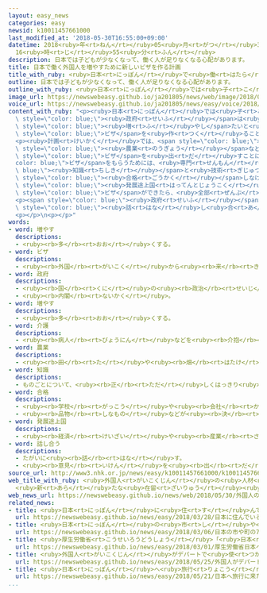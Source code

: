 ```yaml
---
layout: easy_news
categories: easy
newsid: k10011457661000
last_modified_at: '2018-05-30T16:55:00+09:00'
datetime: 2018<ruby>年<rt>ねん</rt></ruby>05<ruby>月<rt>がつ</rt></ruby>30<ruby>日<rt>にち</rt></ruby>
  16<ruby>時<rt>じ</rt></ruby>55<ruby>分<rt>ふん</rt></ruby>
description: 日本では子どもが少なくなって、働く人が足りなくなる心配があります。
title: 日本で働く外国人を増やすために新しいビザを作る計画
title_with_ruby: <ruby>日本<rt>にっぽん</rt></ruby>で<ruby>働<rt>はたら</rt></ruby>く<ruby>外国人<rt>がいこくじん</rt></ruby>を<ruby>増<rt>ふ</rt></ruby>やすために<ruby>新<rt>あたら</rt></ruby>しいビザを<ruby>作<rt>つく</rt></ruby>る<ruby>計画<rt>けいかく</rt></ruby>
outline: 日本では子どもが少なくなって、働く人が足りなくなる心配があります。
outline_with_ruby: <ruby>日本<rt>にっぽん</rt></ruby>では<ruby>子<rt>こ</rt></ruby>どもが<ruby>少<rt>すく</rt></ruby>なくなって、<ruby>働<rt>はたら</rt></ruby>く<ruby>人<rt>ひと</rt></ruby>が<ruby>足<rt>た</rt></ruby>りなくなる<ruby>心配<rt>しんぱい</rt></ruby>があります。
image_url: https://newswebeasy.github.io/ja201805/news/web/image/2018/05/30/K10011457661_1805300537_1805300545_01_03.jpg
voice_url: https://newswebeasy.github.io/ja201805/news/easy/voice/2018/05/30/k10011457661000.mp4
content_with_ruby: "<p><ruby>日本<rt>にっぽん</rt></ruby>では<ruby>子<rt>こ</rt></ruby>どもが<ruby>少<rt>すく</rt></ruby>なくなって、<ruby>働<rt>はたら</rt></ruby>く<ruby>人<rt>ひと</rt></ruby>が<ruby>足<rt>た</rt></ruby>りなくなる<ruby>心配<rt>しんぱい</rt></ruby>があります。このため、<span\
  \ style=\"color: blue;\"><ruby>政府<rt>せいふ</rt></ruby></span>は<ruby>日本<rt>にっぽん</rt></ruby>で<ruby>働<rt>はたら</rt></ruby>く<ruby>外国人<rt>がいこくじん</rt></ruby>を<span\
  \ style=\"color: blue;\"><ruby>増<rt>ふ</rt></ruby>やし</span>たいと<ruby>考<rt>かんが</rt></ruby>えて、<ruby>新<rt>あたら</rt></ruby>しい<span\
  \ style=\"color: blue;\">ビザ</span>を<ruby>作<rt>つく</rt></ruby>ることを<ruby>計画<rt>けいかく</rt></ruby>しています。</p>\n\
  <p><ruby>計画<rt>けいかく</rt></ruby>では、<span style=\"color: blue;\"><ruby>介護<rt>かいご</rt></ruby></span>や<span\
  \ style=\"color: blue;\"><ruby>農業<rt>のうぎょう</rt></ruby></span>などの<ruby>仕事<rt>しごと</rt></ruby>をする<ruby>外国人<rt>がいこくじん</rt></ruby>に５<ruby>年<rt>ねん</rt></ruby>まで<ruby>日本<rt>にっぽん</rt></ruby>で<ruby>働<rt>はたら</rt></ruby>くことができる<span\
  \ style=\"color: blue;\">ビザ</span>を<ruby>出<rt>だ</rt></ruby>すことにします。この<span style=\"\
  color: blue;\">ビザ</span>をもらうためには、<ruby>専門<rt>せんもん</rt></ruby>の<span style=\"color:\
  \ blue;\"><ruby>知識<rt>ちしき</rt></ruby></span>と<ruby>技術<rt>ぎじゅつ</rt></ruby>と<ruby>日本語<rt>にほんご</rt></ruby>の<ruby>試験<rt>しけん</rt></ruby>に<span\
  \ style=\"color: blue;\"><ruby>合格<rt>ごうかく</rt></ruby></span>しなければなりません。</p>\n<p><span\
  \ style=\"color: blue;\"><ruby>発展途上国<rt>はってんとじょうこく</rt></ruby></span>から<ruby>日本<rt>にっぽん</rt></ruby>に<ruby>来<rt>き</rt></ruby>て、<ruby>働<rt>はたら</rt></ruby>きながら<ruby>技術<rt>ぎじゅつ</rt></ruby>を<ruby>習<rt>なら</rt></ruby>う「<ruby>技能<rt>ぎのう</rt></ruby><ruby>実習生<rt>じっしゅうせい</rt></ruby>」は、<ruby>今<rt>いま</rt></ruby>も５<ruby>年<rt>ねん</rt></ruby><ruby>日本<rt>にっぽん</rt></ruby>にいることができます。<ruby>新<rt>あたら</rt></ruby>しい<span\
  \ style=\"color: blue;\">ビザ</span>ができたら、<ruby>全部<rt>ぜんぶ</rt></ruby>で１０<ruby>年<rt>ねん</rt></ruby><ruby>日本<rt>にっぽん</rt></ruby>で<ruby>働<rt>はたら</rt></ruby>くことができるようになります。</p>\n\
  <p><span style=\"color: blue;\"><ruby>政府<rt>せいふ</rt></ruby></span>はこの<ruby>計画<rt>けいかく</rt></ruby>についてこれからよく<span\
  \ style=\"color: blue;\"><ruby>話<rt>はな</rt></ruby>し<ruby>合<rt>あ</rt></ruby>う</span>ことにしています。</p>\n\
  <p></p>\n<p></p>"
words:
- word: 増やす
  descriptions:
  - <ruby><rb>多</rb><rt>おお</rt></ruby>くする。
- word: ビザ
  descriptions:
  - <ruby><rb>外国</rb><rt>がいこく</rt></ruby>から<ruby><rb>来</rb><rt>き</rt></ruby>た<ruby><rb>人</rb><rt>ひと</rt></ruby>の<ruby><rb>旅券</rb><rt>りょけん</rt></ruby>を<ruby><rb>調</rb><rt>しら</rt></ruby>べ、その<ruby><rb>国</rb><rt>くに</rt></ruby>に<ruby><rb>入</rb><rt>はい</rt></ruby>ることを<ruby><rb>認</rb><rt>みと</rt></ruby>める<ruby><rb>許可証</rb><rt>きょかしょう</rt></ruby>。<ruby><rb>査証</rb><rt>さしょう</rt></ruby>。
- word: 政府
  descriptions:
  - <ruby><rb>国</rb><rt>くに</rt></ruby>の<ruby><rb>政治</rb><rt>せいじ</rt></ruby>を<ruby><rb>行</rb><rt>おこな</rt></ruby>うところ。
  - <ruby><rb>内閣</rb><rt>ないかく</rt></ruby>。
- word: 増やす
  descriptions:
  - <ruby><rb>多</rb><rt>おお</rt></ruby>くする。
- word: 介護
  descriptions:
  - <ruby><rb>病人</rb><rt>びょうにん</rt></ruby>などを<ruby><rb>介抱</rb><rt>かいほう</rt></ruby>し、<ruby><rb>世話</rb><rt>せわ</rt></ruby>をすること。
- word: 農業
  descriptions:
  - <ruby><rb>田</rb><rt>た</rt></ruby>や<ruby><rb>畑</rb><rt>はたけ</rt></ruby>で、<ruby><rb>穀物</rb><rt>こくもつ</rt></ruby>・<ruby><rb>野菜</rb><rt>やさい</rt></ruby>・<ruby><rb>果物</rb><rt>くだもの</rt></ruby>などを<ruby><rb>作</rb><rt>つく</rt></ruby>る<ruby><rb>仕事</rb><rt>しごと</rt></ruby>。<ruby><rb>牛</rb><rt>うし</rt></ruby>などの<ruby><rb>家畜</rb><rt>かちく</rt></ruby>を<ruby><rb>飼</rb><rt>か</rt></ruby>う<ruby><rb>仕事</rb><rt>しごと</rt></ruby>もふくめていうことがある。
- word: 知識
  descriptions:
  - ものごとについて、<ruby><rb>正</rb><rt>ただ</rt></ruby>しくはっきり<ruby><rb>知</rb><rt>し</rt></ruby>っていること。また、<ruby><rb>知</rb><rt>し</rt></ruby>っている<ruby><rb>内容</rb><rt>ないよう</rt></ruby>。
- word: 合格
  descriptions:
  - <ruby><rb>学校</rb><rt>がっこう</rt></ruby>や<ruby><rb>会社</rb><rt>かいしゃ</rt></ruby>の<ruby><rb>試験</rb><rt>しけん</rt></ruby>に<ruby><rb>受</rb><rt>う</rt></ruby>かること。パス。
  - <ruby><rb>品物</rb><rt>しなもの</rt></ruby>などが<ruby><rb>決</rb><rt>き</rt></ruby>められたことがらに<ruby><rb>合</rb><rt>あ</rt></ruby>っていること。
- word: 発展途上国
  descriptions:
  - <ruby><rb>経済</rb><rt>けいざい</rt></ruby>や<ruby><rb>産業</rb><rt>さんぎょう</rt></ruby>などが、<ruby><rb>発展</rb><rt>はってん</rt></ruby>の<ruby><rb>途中</rb><rt>とちゅう</rt></ruby>にある<ruby><rb>国</rb><rt>くに</rt></ruby>。
- word: 話し合う
  descriptions:
  - たがいに<ruby><rb>話</rb><rt>はな</rt></ruby>す。
  - <ruby><rb>意見</rb><rt>いけん</rt></ruby>を<ruby><rb>出</rb><rt>だ</rt></ruby>し<ruby><rb>合</rb><rt>あ</rt></ruby>う。
source_url: http://www3.nhk.or.jp/news/easy/k10011457661000/k10011457661000.html
web_title_with_ruby: <ruby>外国人<rt>がいこくじん</rt></ruby>の<ruby>人材<rt>じんざい</rt></ruby><ruby>受<rt>う</rt></ruby>け<ruby>入<rt>い</rt></ruby>れ<ruby>拡大<rt>かくだい</rt></ruby>へ
  <ruby>新<rt>あら</rt></ruby>たな<ruby>在留<rt>ざいりゅう</rt></ruby><ruby>資格<rt>しかく</rt></ruby><ruby>創設<rt>そうせつ</rt></ruby>へ
web_news_url: https://newswebeasy.github.io/news/web/2018/05/30/外国人の人材受け入れ拡大へ-新たな在留資格創設へ
related_news:
- title: <ruby>日本<rt>にっぽん</rt></ruby>に<ruby>住<rt>す</rt></ruby>んでいる<ruby>外国人<rt>がいこくじん</rt></ruby>は２５６<ruby>万<rt>まん</rt></ruby><ruby>人<rt>にん</rt></ruby>　<ruby>今<rt>いま</rt></ruby>までで<ruby>最<rt>もっと</rt></ruby>も<ruby>多<rt>おお</rt></ruby>い
  url: https://newswebeasy.github.io/news/easy/2018/03/28/日本に住んでいる外国人は256万人-今までで最も多い
- title: <ruby>日本<rt>にっぽん</rt></ruby>の<ruby>市<rt>し</rt></ruby>や<ruby>町<rt>まち</rt></ruby>の７５％で<ruby>外国人<rt>がいこくじん</rt></ruby>が<ruby>増<rt>ふ</rt></ruby>えた
  url: https://newswebeasy.github.io/news/easy/2018/03/06/日本の市や町の75で外国人が増えた
- title: <ruby>厚生労働省<rt>こうせいろうどうしょう</rt></ruby>「<ruby>日本<rt>にっぽん</rt></ruby>へ<ruby>来<rt>く</rt></ruby>る<ruby>前<rt>まえ</rt></ruby>に<ruby>結核<rt>けっかく</rt></ruby>の<ruby>検査<rt>けんさ</rt></ruby>を<ruby>受<rt>う</rt></ruby>けてほしい」
  url: https://newswebeasy.github.io/news/easy/2018/03/01/厚生労働省日本へ来る前に結核の検査を受けてほしい
- title: <ruby>外国人<rt>がいこくじん</rt></ruby>がデパートで<ruby>使<rt>つか</rt></ruby>ったお<ruby>金<rt>かね</rt></ruby>が<ruby>今<rt>いま</rt></ruby>まででいちばん<ruby>多<rt>おお</rt></ruby>くなる
  url: https://newswebeasy.github.io/news/easy/2018/05/25/外国人がデパートで使ったお金が今まででいちばん多くなる
- title: <ruby>日本<rt>にっぽん</rt></ruby>へ<ruby>旅行<rt>りょこう</rt></ruby>に<ruby>来<rt>き</rt></ruby>た<ruby>外国人<rt>がいこくじん</rt></ruby>が<ruby>最<rt>もっと</rt></ruby>も<ruby>早<rt>はや</rt></ruby>く１０００<ruby>万<rt>まん</rt></ruby><ruby>人<rt>にん</rt></ruby>になる
  url: https://newswebeasy.github.io/news/easy/2018/05/21/日本へ旅行に来た外国人が最も早く1000万人になる
...
```

